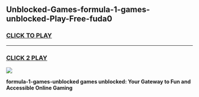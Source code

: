 
## Unblocked-Games-formula-1-games-unblocked-Play-Free-fuda0
<h3>
<a href="https://premium76.site?title=formula-1-games-unblocked&ref=20M">CLICK TO PLAY</a></h3>
<hr>

<h3>
<a href="https://premium76.site?title=formula-1-games-unblocked&ref=20M">CLICK 2 PLAY</a>
  
</h3>

<a href="https://premium76.site?title=formula-1-games-unblocked&ref=19M"><img src="https://clearcache.store/games.png"></a>


**formula-1-games-unblocked games unblocked: Your Gateway to Fun and Accessible Online Gaming**
